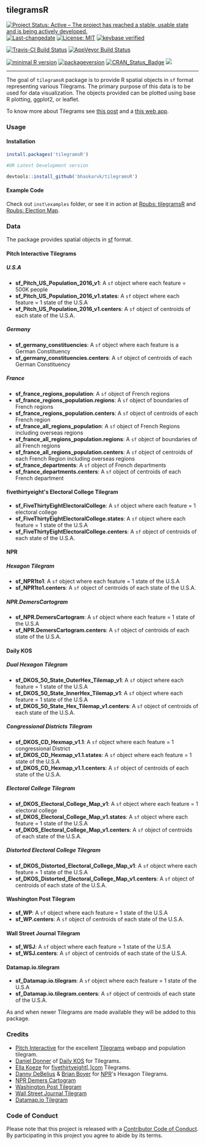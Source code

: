 
<!-- README.md is generated from README.Rmd. Please edit that file -->
tilegramsR
----------

[![Project Status: Active – The project has reached a stable, usable state and is being actively developed.](http://www.repostatus.org/badges/latest/active.svg)](http://www.repostatus.org/#active) [![Last-changedate](https://img.shields.io/badge/last%20change-2017--03--31-green.svg)](/commits/master) [![License: MIT](https://img.shields.io/badge/License-MIT-yellow.svg)](https://opensource.org/licenses/MIT) [![keybase verified](https://img.shields.io/badge/keybase-verified-brightgreen.svg)](https://gist.github.com/bhaskarvk/46fbf2ba7b5713151d7e)

[![Travis-CI Build Status](https://travis-ci.org/bhaskarvk/tilegramsR.svg?branch=master)](https://travis-ci.org/bhaskarvk/tilegramsR) [![AppVeyor Build Status](https://ci.appveyor.com/api/projects/status/github/bhaskarvk/tilegramsR?branch=master&svg=true)](https://ci.appveyor.com/project/bhaskarvk/tilegramsR)

[![minimal R version](https://img.shields.io/badge/R%3E%3D-3.1.0-6666ff.svg)](https://cran.r-project.org/) [![packageversion](https://img.shields.io/badge/Package%20version-0.2.0-orange.svg?style=flat-square)](commits/master) [![CRAN\_Status\_Badge](http://www.r-pkg.org/badges/version/tilegramsR)](https://cran.r-project.org/package=tilegramsR) [![](http://cranlogs.r-pkg.org/badges/grand-total/tilegramsR)](http://cran.rstudio.com/web/packages/tilegramsR/index.html)

------------------------------------------------------------------------

The goal of `tilegramsR` package is to provide R spatial objects in `sf` format representing various Tilegrams. The primary purpose of this data is to be used for data visualization. The objects provided can be plotted using base R plotting, ggplot2, or leaflet.

To know more about Tilegrams see [this post](https://github.com/PitchInteractiveInc/tilegrams/blob/master/MANUAL.md) and a [this web app](https://pitchinteractiveinc.github.io/tilegrams/).

### Usage

#### Installation

``` r
install.packages('tilegramsR')

#OR Latest Development version

devtools::install_github('bhaskarvk/tilegramsR')
```

#### Example Code

Check out `inst\examples` folder, or see it in action at [Rpubs: tilegramsR](http://rpubs.com/bhaskarvk/tilegramsR) and [Rpubs: Election Map](http://rpubs.com/bhaskarvk/electoral-Map-2016).

### Data

The package provides spatial objects in [sf](https://github.com/edzer/sfr) format.

#### Pitch Interactive Tilegrams

##### U.S.A

-   **sf\_Pitch\_US\_Population\_2016\_v1**: A `sf` object where each feature = 500K people
-   **sf\_Pitch\_US\_Population\_2016\_v1.states**: A `sf` object where each feature = 1 state of the U.S.A
-   **sf\_Pitch\_US\_Population\_2016\_v1.centers**: A `sf` object of centroids of each state of the U.S.A.

##### Germany

-   **sf\_germany\_constituencies**: A `sf` object where each feature is a German Constituency
-   **sf\_germany\_constituencies.centers**: A `sf` object of centroids of each German Constituency

##### France

-   **sf\_france\_regions\_population**: A `sf` object of French regions
-   **sf\_france\_regions\_population.regions**: A `sf` object of boundaries of French regions
-   **sf\_france\_regions\_population.centers**: A `sf` object of centroids of each French region
-   **sf\_france\_all\_regions\_population**: A `sf` object of French Regions including overseas regions
-   **sf\_france\_all\_regions\_population.regions**: A `sf` object of boundaries of all French regions
-   **sf\_france\_all\_regions\_population.centers**: A `sf` object of centroids of each French Region including overseas regions
-   **sf\_france\_departments**: A `sf` object of French departments
-   **sf\_france\_departments.centers**: A `sf` object of centroids of each French department

#### fivethirtyeight's Electoral College Tilegram

-   **sf\_FiveThirtyEightElectoralCollege**: A `sf` object where each feature = 1 electoral college
-   **sf\_FiveThirtyEightElectoralCollege.states**: A `sf` object where each feature = 1 state of the U.S.A
-   **sf\_FiveThirtyEightElectoralCollege.centers**: A `sf` object of centroids of each state of the U.S.A.

#### NPR

##### Hexagon Tilegram

-   **sf\_NPR1to1**: A `sf` object where each feature = 1 state of the U.S.A
-   **sf\_NPR1to1.centers**: A `sf` object of centroids of each state of the U.S.A.

##### NPR.DemersCartogram

-   **sf\_NPR.DemersCartogram**: A `sf` object where each feature = 1 state of the U.S.A
-   **sf\_NPR.DemersCartogram.centers**: A `sf` object of centroids of each state of the U.S.A.

#### Daily KOS

##### Dual Hexagon Tilegram

-   **sf\_DKOS\_50\_State\_OuterHex\_Tilemap\_v1**: A `sf` object where each feature = 1 state of the U.S.A
-   **sf\_DKOS\_50\_State\_InnerHex\_Tilemap\_v1**: A `sf` object where each feature = 1 state of the U.S.A
-   **sf\_DKOS\_50\_State\_Hex\_Tilemap\_v1.centers**: A `sf` object of centroids of each state of the U.S.A.

##### Congressional Districts Tilegram

-   **sf\_DKOS\_CD\_Hexmap\_v1.1**: A `sf` object where each feature = 1 congressional District
-   **sf\_DKOS\_CD\_Hexmap\_v1.1.states**: A `sf` object where each feature = 1 state of the U.S.A
-   **sf\_DKOS\_CD\_Hexmap\_v1.1.centers**: A `sf` object of centroids of each state of the U.S.A.

##### Electoral College Tilegram

-   **sf\_DKOS\_Electoral\_College\_Map\_v1**: A `sf` object where each feature = 1 electoral college
-   **sf\_DKOS\_Electoral\_College\_Map\_v1.states**: A `sf` object where each feature = 1 state of the U.S.A
-   **sf\_DKOS\_Electoral\_College\_Map\_v1.centers**: A `sf` object of centroids of each state of the U.S.A.

##### Distorted Electoral College Tilegram

-   **sf\_DKOS\_Distorted\_Electoral\_College\_Map\_v1**: A `sf` object where each feature = 1 state of the U.S.A
-   **sf\_DKOS\_Distorted\_Electoral\_College\_Map\_v1.centers**: A `sf` object of centroids of each state of the U.S.A.

#### Washington Post Tilegram

-   **sf\_WP**: A `sf` object where each feature = 1 state of the U.S.A
-   **sf\_WP.centers**: A `sf` object of centroids of each state of the U.S.A.

#### Wall Street Journal Tilegram

-   **sf\_WSJ**: A `sf` object where each feature = 1 state of the U.S.A
-   **sf\_WSJ.centers**: A `sf` object of centroids of each state of the U.S.A.

#### Datamap.io.tilegram

-   **sf\_Datamap.io.tilegram**: A `sf` object where each feature = 1 state of the U.S.A
-   **sf\_Datamap.io.tilegram.centers**: A `sf` object of centroids of each state of the U.S.A.

As and when newer Tilegrams are made available they will be added to this package.

### Credits

-   [Pitch Interactive](https://twitter.com/pitchinc) for the excellent [Tilegrams](https://pitchinteractiveinc.github.io/tilegrams/) webapp and population tilegram.
-   [Daniel Donner](https://twitter.com/donnermaps) of [Daily KOS](https://refinery.dailykosbeta.com/elections-maps) for Tilegrams.
-   [Ella Koeze](https://twitter.com/ellawinthrop) for [fivethirtyeight\[.\]com](https://projects.fivethirtyeight.com/2016-election-forecast/) Tilegrams.
-   [Danny DeBelius](https://twitter.com/dannydb) & [Brian Boyer](https://twitter.com/brianboyer) for [NPR](http://blog.apps.npr.org/2015/05/11/hex-tile-maps.html)'s Hexagon Tilegrams.
-   [NPR Demers Cartogram](http://www.npr.org/2016/10/18/498406765/npr-battleground-map-hillary-clinton-is-winning-and-its-not-close)
-   [Washington Post Tilegram](https://www.washingtonpost.com/graphics/politics/2016-election/50-state-poll/)
-   [Wall Street Journal Tilegram](http://graphics.wsj.com/elections/2016/2016-electoral-college-map-predictions/)
-   [Datamap.io Tilegram](https://elections.datamap.io/us/2016/09/23/electoral_college_forecast)

### Code of Conduct

Please note that this project is released with a [Contributor Code of Conduct](CONDUCT.md). By participating in this project you agree to abide by its terms.
